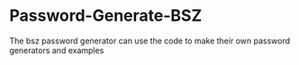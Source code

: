 # Password-Generate-BSZ
The bsz password generator can use the code to make their own password generators and examples
